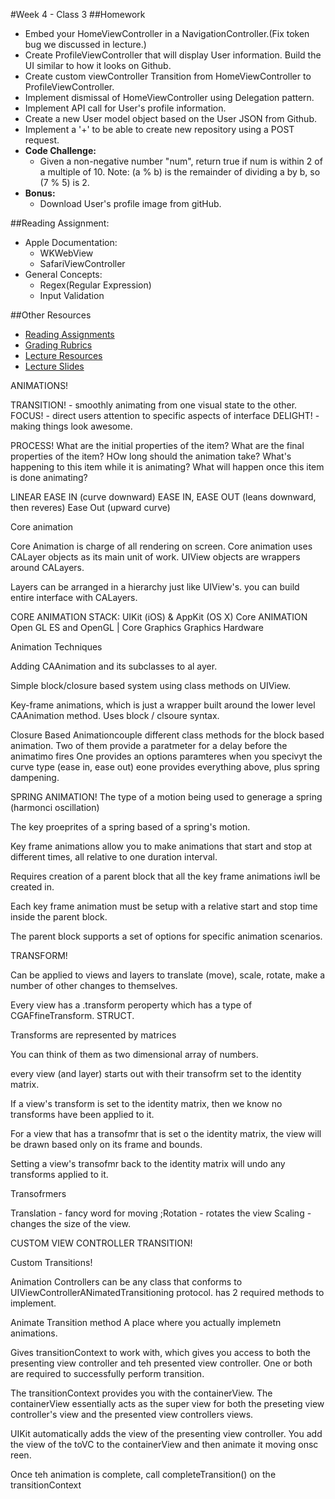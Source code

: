 #Week 4 - Class 3
##Homework
* Embed your HomeViewController in a NavigationController.(Fix token bug we discussed in lecture.)
* Create ProfileViewController that will display User information. Build the UI similar to how it looks on Github.
* Create custom viewController Transition from HomeViewController to ProfileViewController.
* Implement dismissal of HomeViewController using Delegation pattern.
* Implement API call for User's profile information.
* Create a new User model object based on the User JSON from Github.
* Implement a '+' to be able to create new repository using a POST request.
* **Code Challenge:**
	* Given a non-negative number "num", return true if num is within 2 of a multiple of 10. Note: (a % b) is the remainder of dividing a by b, so (7 % 5) is 2.
* **Bonus:**
	* Download User's profile image from gitHub.

##Reading Assignment:
* Apple Documentation:
  * WKWebView
  * SafariViewController
* General Concepts:
  * Regex(Regular Expression)
  * Input Validation

##Other Resources
* [Reading Assignments](../../Resources/ra-grading-standard/)
* [Grading Rubrics](../../Resources/)
* [Lecture Resources](lecture/)
* [Lecture Slides](https://www.icloud.com/keynote/000lReqBJ1v41Z9NFhFkN3I8g#Week4_Day3)

ANIMATIONS!

TRANSITION! - smoothly animating from one visual state to the other.
FOCUS! - direct users attention to specific aspects of interface
DELIGHT! - making things look awesome.

PROCESS!
What are the initial properties of the item?
What are the final properties of the item?
HOw long should the animation take?
What's happening to this item while it is animating?
What will happen once this item is done animating?

LINEAR
EASE IN (curve downward)
EASE IN, EASE OUT (leans downward, then reveres)
Ease Out (upward curve)

Core animation

Core Animation is charge of all rendering on screen.
Core animation uses CALayer objects as its main unit of work.  UIView objects are wrappers around CALayers.

Layers can be arranged in a hierarchy just like UIView's.  you can build entire interface with CALayers.

CORE ANIMATION STACK:
UIKit (iOS) & AppKit (OS X)
Core ANIMATION
Open GL ES and OpenGL | Core Graphics
Graphics Hardware

Animation Techniques

Adding CAAnimation and its subclasses to al ayer.

Simple block/closure based system using class methods on UIView.

Key-frame animations, which is just a wrapper built around the lower level CAAnimation method.  Uses block / clsoure syntax.

Closure Based Animationcouple different class methods for the block based animation.
Two of them provide a paratmeter for a delay before the animatimo fires
One provides an options paramteres when you specivyt the curve type (ease in, ease out)
eone provides everything above, plus spring dampening.

SPRING ANIMATION!
The type of a motion being used to generage a spring (harmonci oscillation)

The key proeprites of a spring based of a spring's motion.

Key frame animations allow you to make animations that start and stop at different times, all relative to one duration interval.

Requires creation of a parent block that all the key frame animations iwll be created in.

Each key frame animation must be setup with a relative start and stop time inside the parent block.

The parent block supports a set of options for specific animation scenarios.

TRANSFORM!

Can be applied to views and layers to translate (move), scale, rotate, make a number of other changes to themselves.

Every view has a .transform peroperty which has a type of CGAFfineTransform.  STRUCT.

Transforms are represented by matrices

You can think of them as two dimensional array of numbers.

every view (and layer) starts out with their transofrm set to the identity matrix.

If a view's transform is set to the identity matrix, then we know no transforms have been applied to it.

For a view that has a transofmr that is set o the identity matrix, the view will be drawn based only on its frame and bounds.

Setting a view's transofmr back to the identity matrix will undo any transforms applied to it.

Transofrmers

Translation - fancy word for moving
;Rotation - rotates the view
Scaling - changes the size of the view.

CUSTOM VIEW CONTROLLER TRANSITION!

Custom Transitions!

Animation Controllers can be any class that conforms to UIViewControllerANimatedTransitioning protocol.  has 2 required methods to implement.

Animate Transition method
A place where you actually implemetn animations.

Gives transitionContext to work with, which gives you access to both the presenting view controller and teh presented view controller.  One or both are required to successfully perform transition.

The transitionContext provides you with the containerView.  The containerView essentially acts as the super view for both the preseting view controller's view and the presented view controllers views.

UIKit automatically adds the view of the presenting view controller.  You add the view of the toVC to the containerView and then animate it moving onsc reen.

Once teh animation is complete, call completeTransition() on the transitionContext
